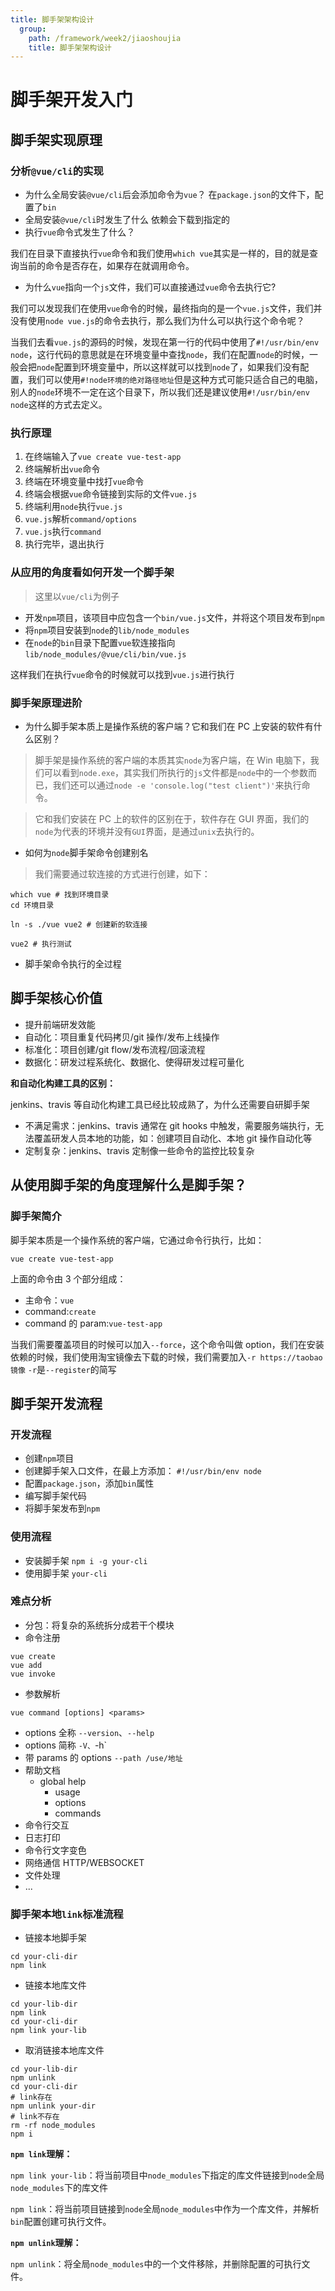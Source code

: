 ```yaml
---
title: 脚手架架构设计
  group:
    path: /framework/week2/jiaoshoujia
    title: 脚手架架构设计
---
```


# 脚手架开发入门

## 脚手架实现原理

### 分析`@vue/cli`的实现

- 为什么全局安装`@vue/cli`后会添加命令为`vue`？
  在`package.json`的文件下，配置了`bin`
- 全局安装`@vue/cli`时发生了什么
  依赖会下载到指定的
- 执行`vue`命令式发生了什么？

我们在目录下直接执行`vue`命令和我们使用`which vue`其实是一样的，目的就是查询当前的命令是否存在，如果存在就调用命令。

- 为什么`vue`指向一个`js`文件，我们可以直接通过`vue`命令去执行它?

我们可以发现我们在使用`vue`命令的时候，最终指向的是一个`vue.js`文件，我们并没有使用`node vue.js`的命令去执行，那么我们为什么可以执行这个命令呢？

当我们去看`vue.js`的源码的时候，发现在第一行的代码中使用了`#!/usr/bin/env node`，这行代码的意思就是在环境变量中查找`node`，我们在配置`node`的时候，一般会把`node`配置到环境变量中，所以这样就可以找到`node`了，如果我们没有配置，我们可以使用`#!node环境的绝对路径地址`但是这种方式可能只适合自己的电脑，别人的`node`环境不一定在这个目录下，所以我们还是建议使用`#!/usr/bin/env node`这样的方式去定义。

### 执行原理

1. 在终端输入了`vue create vue-test-app`
2. 终端解析出`vue`命令
3. 终端在环境变量中找打`vue`命令
4. 终端会根据`vue`命令链接到实际的文件`vue.js`
5. 终端利用`node`执行`vue.js`
6. `vue.js`解析`command/options`
7. `vue.js`执行`command`
8. 执行完毕，退出执行

### 从应用的角度看如何开发一个脚手架

> 这里以`vue/cli`为例子

- 开发`npm`项目，该项目中应包含一个`bin/vue.js`文件，并将这个项目发布到`npm`
- 将`npm`项目安装到`node`的`lib/node_modules`
- 在`node`的`bin`目录下配置`vue`软连接指向`lib/node_modules/@vue/cli/bin/vue.js`

这样我们在执行`vue`命令的时候就可以找到`vue.js`进行执行

### 脚手架原理进阶

- 为什么脚手架本质上是操作系统的客户端？它和我们在 PC 上安装的软件有什么区别？

> 脚手架是操作系统的客户端的本质其实`node`为客户端，在 Win 电脑下，我们可以看到`node.exe`，其实我们所执行的`js`文件都是`node`中的一个参数而已，我们还可以通过`node -e 'console.log("test client")'`来执行命令。

> 它和我们安装在 PC 上的软件的区别在于，软件存在 GUI 界面，我们的`node`为代表的环境并没有`GUI`界面，是通过`unix`去执行的。

- 如何为`node`脚手架命令创建别名

> 我们需要通过软连接的方式进行创建，如下：

```shell
which vue # 找到环境目录
cd 环境目录

ln -s ./vue vue2 # 创建新的软连接

vue2 # 执行测试

```

- 脚手架命令执行的全过程

## 脚手架核心价值

- 提升前端研发效能
- 自动化：项目重复代码拷贝/git 操作/发布上线操作
- 标准化：项目创建/git flow/发布流程/回滚流程
- 数据化：研发过程系统化、数据化、使得研发过程可量化

**和自动化构建工具的区别：**

jenkins、travis 等自动化构建工具已经比较成熟了，为什么还需要自研脚手架

- 不满足需求：jenkins、travis 通常在 git hooks 中触发，需要服务端执行，无法覆盖研发人员本地的功能，如：创建项目自动化、本地 git 操作自动化等
- 定制复杂：jenkins、travis 定制像一些命令的监控比较复杂

## 从使用脚手架的角度理解什么是脚手架？

### 脚手架简介

脚手架本质是一个操作系统的客户端，它通过命令行执行，比如：

```shell
vue create vue-test-app
```

上面的命令由 3 个部分组成：

- 主命令：`vue`
- command:`create`
- command 的 param:`vue-test-app`

当我们需要覆盖项目的时候可以加入`--force`，这个命令叫做 option，我们在安装依赖的时候，我们使用淘宝镜像去下载的时候，我们需要加入`-r https://taobao镜像` `-r`是`--register`的简写

## 脚手架开发流程

### 开发流程

- 创建`npm`项目
- 创建脚手架入口文件，在最上方添加：
  `#!/usr/bin/env node`
- 配置`package.json`，添加`bin`属性
- 编写脚手架代码
- 将脚手架发布到`npm`

### 使用流程

- 安装脚手架
  `npm i -g your-cli`
- 使用脚手架
  `your-cli`

### 难点分析

- 分包：将复杂的系统拆分成若干个模块
- 命令注册

```shell
vue create
vue add
vue invoke
```

- 参数解析

```shell
vue command [options] <params>
```

- options 全称 `--version`、`--help`
- options 简称 `-V、`-h`
- 带 params 的 options `--path /use/地址`
- 帮助文档
  - global help
    - usage
    - options
    - commands
- 命令行交互
- 日志打印
- 命令行文字变色
- 网络通信 HTTP/WEBSOCKET
- 文件处理
- ...

### 脚手架本地`link`标准流程

- 链接本地脚手架

```shell
cd your-cli-dir
npm link
```

- 链接本地库文件

```shell
cd your-lib-dir
npm link
cd your-cli-dir
npm link your-lib
```

- 取消链接本地库文件

```shell
cd your-lib-dir
npm unlink
cd your-cli-dir
# link存在
npm unlink your-dir
# link不存在
rm -rf node_modules
npm i
```

**`npm link`理解：**

`npm link your-lib`：将当前项目中`node_modules`下指定的库文件链接到`node`全局`node_modules`下的库文件

`npm link`：将当前项目链接到`node`全局`node_modules`中作为一个库文件，并解析`bin`配置创建可执行文件。

**`npm unlink`理解：**

`npm unlink`：将全局`node_modules`中的一个文件移除，并删除配置的可执行文件。
